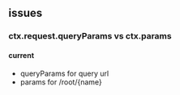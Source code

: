 ## issues

### ctx.request.queryParams vs ctx.params

#### current

- queryParams for query url
- params for /root/{name}